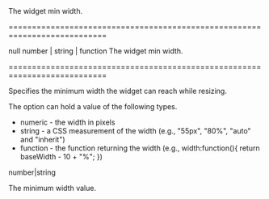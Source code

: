 <!--**
/*-------------------------------------------
    Auto-generated file. Do not modify.
-------------------------------------------

**-->
<!--d-->The widget min width.<!--/d-->
===========================================================================
<!--default-->null<!--/default-->
<!--type-->number | string | function<!--/type-->
<!--frd-->The widget min width.<!--/frd-->
===========================================================================

<!--shortDescription-->
Specifies the minimum width the widget can reach while resizing.
<!--/shortDescription-->

<!--fullDescription-->
The option can hold a value of the following types.

 - numeric - the width in pixels
 - string - a CSS measurement of the width (e.g., "55px", "80%", "auto" and "inherit")
 - function - the function returning the width (e.g., width:function(){ return baseWidth - 10 + "%"; })


<!--/fullDescription-->
<!--typeFunctionReturnType-->number|string<!--/typeFunctionReturnType-->
<!--typeFunctionReturnDescription-->
The minimum width value.
<!--/typeFunctionReturnDescription-->